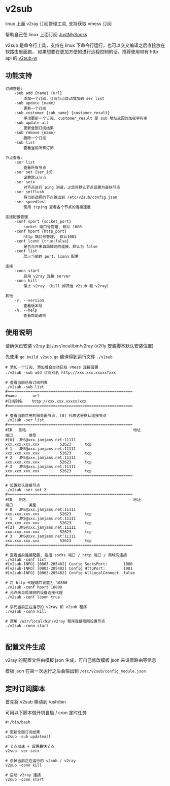 # v2sub
linux 上面 v2ray 订阅管理工具, 支持获取 vmess 订阅

帮助自己在 linux 上面订阅 [JustMySocks](https://justmysocks.net/members/aff.php?aff=18111)

v2sub 是命令行工具，支持在 linux 下命令行运行，也可以交叉编译之后直接放在软路由里面跑，
如果想要在更加方便的进行远程控制的话，推荐使用带有 http api 的 [v2sub-w](./README-Web.md) 

## 功能支持
```
订阅管理:
    -sub add {name} {url} 
        添加一个订阅，订阅节点自动增加到 ser list
    -sub update {name} 
        更新一个订阅
    -sub customer {sub_name} {customer_result} 
        手动更新一个订阅, customer_result 是 sub 地址返回的加密字符串
    -sub update all 
        更新全部订阅结果
    -sub remove {name} 
        删除一个订阅
    -sub list 
        查看当前所有订阅

节点查看:
    -ser list 
        查看所有节点
    -ser set {ser_id} 
        设置默认节点
    -ser setx 
        对节点进行 ping 测速，之后将默认节点设置为最快节点
    -ser setflush
        将当前选择的节点输出到 /etc/v2sub/config.json
    -ser speedtest
        使用 tcping 查看各个节点的连接速度
    
连接配置管理
    -conf sport {socket_port} 
        socket 端口号管理, 默认 1080
    -conf hport {http_port} 
        http 端口号管理， 默认1081
    -conf lconn {true|false} 
        是否允许来自局域网的连接，默认为 false
    -conf list
        展示当前的 port、lconn 配置
  
连接
    -conn start 
        启用 v2ray 连接 server
    -conn kill 
        停止 v2ray （kill 掉其他 v2sub 和 v2ray）

其他
    -v, --version
        查看版本号
    -h, --help
        查看帮助说明
```

## 使用说明
请确保已安装 v2ray 到 /usr/local/bin/v2ray (v2fly 安装脚本默认安装位置)

先使用 `go build v2sub.go` 编译得到运行文件 `./v2sub`

```shell
# 添加一个订阅, 添加后会自动获取 vmess 连接设置
./v2sub -sub add 订阅别名 http://xxx.xxx.xxxxx?xxx

# 查看当前已有订阅列表
./v2sub -sub list
#=======================================================
#name       url
#订阅别名    http://xxx.xxx.xxxxx?xxx
#=======================================================

# 查看当前可用的服务器节点, [0] 代表这是默认连接节点
./v2sub -ser list
#=======================================================
#ID   别名                                               地址                     端口       类型
#[0]  JMS@xxx.jamjams.net:11111                          xxx.xxx.xxx.xxx         52623      tcp
# 1   JMS@xxx.jamjams.net:11111                          xxx.xxx.xxx.xxx         52623      tcp
# 2   JMS@xxx.jamjams.net:11111                          xxx.xxx.xxx.xxx         52623      tcp
# 3   JMS@xxx.jamjams.net:11111                          xxx.xxx.xxx.xxx         52623      tcp
#=======================================================

# 设置默认连接节点
./v2sub -ser set 2
#=======================================================
#ID   别名                                               地址                     端口       类型
# 0   JMS@xxx.jamjams.net:11111                          xxx.xxx.xxx.xxx         52623      tcp
# 1   JMS@xxx.jamjams.net:11111                          xxx.xxx.xxx.xxx         52623      tcp
#[2]  JMS@xxx.jamjams.net:11111                          xxx.xxx.xxx.xxx         52623      tcp
# 3   JMS@xxx.jamjams.net:11111                          xxx.xxx.xxx.xxx         52623      tcp
#=======================================================

# 查看当前连接配置, 包括 socks 端口 / http 端口 / 局域网连接
./v2sub -conf list
#[v2sub-INFO] [0803-205402] Config SocksPort:       1080
#[v2sub-INFO] [0803-205402] Config HttpPort:        1081
#[v2sub-INFO] [0803-205402] Config AllLocalConnect: false

# 将 http 代理端口设置为 10800
./v2sub -conf hport 10800
# 允许来自局域网的设备连接代理
./v2sub -conf lconn true

# 杀死当前正在运行的 v2ray 和 v2sub 程序
./v2sub -conn kill

# 调用 /usr/local/bin/v2ray 程序连接刚刚设置节点
./v2sub -conn start


```

## 配置文件生成
v2ray 的配置文件由模板 json 生成，可自己修改模板 json 来设置路由等信息

模板 json 在第一次运行之后会输出到 `/etc/v2sub/config_module.json`


## 定时订阅脚本

首先将 v2sub 移动到 /ush/bin

可用以下脚本做开机自启 / cron 定时任务

```shell
#!/bin/bash

# 更新全部订阅结果
v2sub -sub updateall

# 节点测速 + 设置最快节点
v2sub -ser setx

# 杀掉当前正在运行的 v2sub / v2ray
v2sub -conn kill

# 启动 v2ray 连接
v2sub -conn start

```
